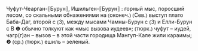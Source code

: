 ---
---

Чуфут-Чеарган-⟦Бурун⟧, Ишильген-⟦Бурун⟧
: горный мыс, поросший лесом, со скальными обнажениями на ⦅оконеч.⦆ ⦅Сев.⦆ выступ плато Баба-Даг, второй с ⦅З⦆, между мысами Чамны-Бурун с ⦅З⦆ и Елли-Бурун с В ❶ обычно толкуют как «мыс вызова иудеев»; ⦅тюрк.⦆ чуфут – иудей, чагр(г)ан – вызов – в этой части городища Мангуп-Кале жили караимы; ❷ ⦅ср.⦆ ⦅тюрк.⦆ ешиль – зеленый.
